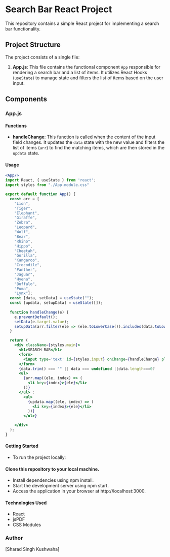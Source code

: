 # Search Bar React Project

This repository contains a simple React project for implementing a search bar functionality.

## Project Structure

The project consists of a single file:

1. **App.js**: This file contains the functional component `App` responsible for rendering a search bar and a list of items. It utilizes React Hooks (`useState`) to manage state and filters the list of items based on the user input.

## Components

### App.js

#### Functions
- **handleChange**: This function is called when the content of the input field changes. It updates the `data` state with the new value and filters the list of items (`arr`) to find the matching items, which are then stored in the `updata` state.

#### Usage

```jsx
<App/>
import React, { useState } from 'react';
import styles from "./App.module.css"

export default function App() {
  const arr = [
    "Lion",
    "Tiger",
    "Elephant",
    "Giraffe",
    "Zebra",
    "Leopard",
    "Wolf",
    "Bear",
    "Rhino",
    "Hippo",
    "Cheetah",
    "Gorilla",
    "Kangaroo",
    "Crocodile",
    "Panther",
    "Jaguar",
    "Hyena",
    "Buffalo",
    "Puma",
    "Lynx"];
  const [data, setData] = useState("");
  const [updata, setupData] = useState([]);
  
  function handleChange(e) {
    e.preventDefault();
    setData(e.target.value);
    setupData(arr.filter(ele => (ele.toLowerCase()).includes(data.toLowerCase())));
  }

  return (
    <div className={styles.main}>
      <h1>SEARCH BAR</h1>
      <form>
        <input type='text' id={styles.input} onChange={handleChange} placeholder='Search here' />
      </form>
      {data.trim() === "" || data === undefined ||data.length===0? 
      <ul>
        {arr.map((ele, index) => (
          <li key={index}>{ele}</li>
        ))}
      </ul> :
        <ul>
          {updata.map((ele, index) => (
            <li key={index}>{ele}</li>
          ))}
        </ul>}

    </div>
  );
}
```

#### Getting Started
- To run the project locally:

#### Clone this repository to your local machine.
- Install dependencies using npm install.
- Start the development server using npm start.
- Access the application in your browser at http://localhost:3000.

#### Technologies Used
- React
- jsPDF
- CSS Modules

### Author
[Sharad Singh Kushwaha]
